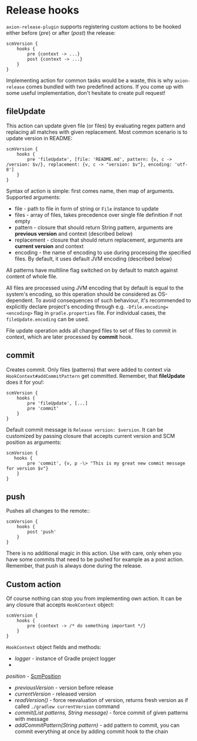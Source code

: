 # Release hooks

`axion-release-plugin` supports registering custom actions to be hooked
either before (*pre*) or after (*post*) the release:

    scmVersion {
        hooks {
            pre {context -> ...}
            post {context -> ...}
        }
    }

Implementing action for common tasks would be a waste, this is why
`axion-release` comes bundled with two predefined actions. If you come
up with some useful implementation, don't hesitate to create pull
request!

## fileUpdate

This action can update given file (or files) by evaluating regex pattern
and replacing all matches with given replacement. Most common scenario
is to update version in README:

    scmVersion {
        hooks {
            pre 'fileUpdate', [file: 'README.md', pattern: {v, c -> /version: $v/}, replacement: {v, c -> "version: $v"}, encoding: 'utf-8']
        }
    }

Syntax of action is simple: first comes name, then map of arguments.
Supported arguments:

- file - path to file in form of string or `File` instance to update
- files - array of files, takes precedence over single file definition
  if not empty
- pattern - closure that should return String pattern, arguments are
  **previous version** and context (described below)
- replacement - closure that should return replacement, arguments are
  **current version** and context
- encoding - the name of encoding to use during processing the specified files.
  By default, it uses default JVM encoding (described below)

All patterns have multiline flag switched on by default to match against
content of whole file.

All files are processed using JVM encoding that by default is equal to the system's encoding,
so this operation should be considered as OS-dependent.
To avoid consequences of such behaviour,
it's recommended to explicitly declare project's encoding through
e.g. `-Dfile.encoding=<encoding>` flag in `gradle.properties` file.
For individual cases, the `fileUpdate.encoding` can be used.

File update operation adds all changed files to set of files to commit
in context, which are later processed by **commit** hook.

## commit

Creates commit. Only files (patterns) that were added to context via
`HookContext#addCommitPattern` get committed. Remember, that
**fileUpdate** does it for you!:

    scmVersion {
        hooks {
            pre 'fileUpdate', [...]
            pre 'commit'
        }
    }

Default commit message is `Release version: $version`.
It can be customized by passing closure that accepts current version and SCM position as arguments:

    scmVersion {
       hooks {
            pre 'commit', {v, p -\> "This is my great new commit message for version $v"}
        }
    }

## push

Pushes all changes to the remote::

    scmVersion {
        hooks {
            post 'push'
        }
    }

There is no additional magic in this action. Use with care, only when you have some commits that need to be pushed for
example as a post action. Remember, that push is always done during the release.

## Custom action

Of course nothing can stop you from implementing own action. It can be
any closure that accepts `HookContext` object:

    scmVersion {
        hooks {
            pre {context -> /* do something important */}
        }
    }

`HookContext` object fields and methods:

- *logger* - instance of Gradle project logger
-
*position* - [ScmPosition](https://github.com/allegro/axion-release-plugin/blob/master/src/main/java/pl/allegro/tech/build/axion/release/domain/scm/ScmPosition.java)
- *previousVersion* - version before release
- *currentVersion* - released version
- *readVersion()* - force reevaluation of version, returns fresh
  version as if called `./gradlew currentVersion` command
- *commit(List patterns, String message)* - force commit of given
  patterns with message
- *addCommitPattern(String pattern)* - add pattern to commit, you can
  commit everything at once by adding commit hook to the chain
